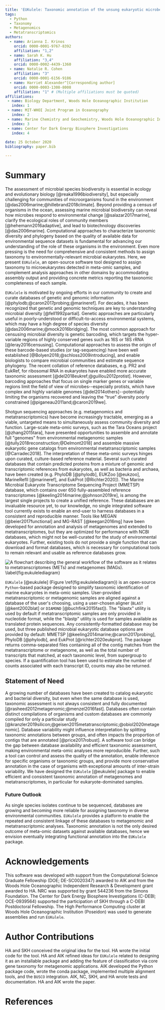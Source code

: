```yaml
---
title: 'EUKulele: Taxonomic annotation of the unsung eukaryotic microbes'
tags:
  - Python
  - Taxonomy
  - Metagenomics
  - Metatranscriptomics
authors:
  - name: Arianna I. Krinos
    orcid: 0000-0001-9767-8392
    affiliation: "1,2"
  - name: Sarah K. Hu 
    affiliation: "3,4"
    orcid: 0000-0002-4439-1360
  - name: Natalie R. Cohen
    affiliation: "3"
    orcid: 0000-0001-6156-9186
  - name: Harriet Alexander^[Corresponding author]
    orcid: 0000-0003-1308-8008
    affiliation: "1" # (Multiple affiliations must be quoted)
affiliations:
 - name: Biology Department, Woods Hole Oceanographic Institution
   index: 1
 - name: MIT-WHOI Joint Program in Oceanography
   index: 2
 - name: Marine Chemistry and Geochemistry, Woods Hole Oceanographic Institution
   index: 3
 - name: Center for Dark Energy Biosphere Investigations
   index: 4
   
date: 25 October 2020
bibliography: paper.bib

---
```


# Summary
The assessment of microbial species biodiversity is essential in ecology and evolutionary biology [@reaka1996biodiversity], but especially challenging for communities of microorganisms found in the environment [@das2006marine;@hillebrand2018climate]. Beyond providing a census of organisms in the ocean, assessing marine microbial biodiversity can reveal how microbes respond to environmental change [@salazar2017marine], clarify the ecological roles of community members [@hehemann2016adaptive], and lead to biotechnology discoveries [@das2006marine]. Computational approaches to characterize taxonomic diversity and phylogeny based on the quality of available data for environmental sequence datasets is fundamental for advancing our understanding of the role of these organisms in the environment. Even more pressing is the need for comprehensive and consistent methods to assign taxonomy to environmentally-relevant microbial eukaryotes. Here, we present `EUKulele`, an open-source software tool designed to assign taxonomy to microeukaryotes detected in meta-omic samples, and complement analysis approaches in other domains by accommodating assembly output and providing concrete metrics reporting the taxonomic completeness of each sample.

`EUKulele` is motivated by ongoing efforts in our community to create and curate databases of genetic and genomic information [@phylodb;@caron2017probing;@marineref]. For decades, it has been recognized that genetic and genomic techniques are key to understanding microbial diversity [@fell1992partial]. Genetic approaches are particularly useful in poorly-understood or difficult-to-access environmental systems, which may have a high degree of species diversity [@das2006marine;@mock2016bridging]. The most common approach for censusing microbial diversity is genetic barcoding, which targets the hyper-variable regions of highly conserved genes such as 16S or 18S rRNA  [@leray2016censusing]. Computational approaches to assess the origin of these barcode-based studies (or tag-sequencing) have been well established [@Bolyen2018;@schloss2009introducing], and enable biologists to compare microbial communities and estimate sequence phylogeny. The recent collation of reference databases, e.g. PR2 and EukRef, for ribosomal RNA in eukaryotes have enabled more accurate taxonomic assessment [@del2018eukref;@guillou2012protist]. However, barcoding approaches that focus on single marker genes or variable regions limit the field of view of microbes--especially protists, which have complex and highly variable genomes [@del2014others]--potentially limiting the organisms recovered and leaving the “true” diversity poorly constrained [@piganeau2011and;@caron2019we]. 

Shotgun sequencing approaches (e.g. metagenomics and metatranscriptomics) have become increasingly tractable, emerging as a  viable, untargeted means to simultaneously assess community diversity and function. Large-scale meta-omic surveys, such as the Tara Oceans project [@zhang2015tara], have presented opportunities to assemble and annotate full "genomes" from environmental metagenomic samples [@tully2018reconstruction;@Delmont2018] and assemble massive eukaryotic gene catalogs from environmental metatranscriptomic samples [@Carradec2018]. The interpretation of these meta-omic surveys hinges upon curated, culture-based reference material. Several such curated databases that contain predicted proteins from a mixture of genomic and transcriptomic references from eukaryotes, as well as bacteria and archaea, have been created (e.g. PhyloDB [@phylodb], EUKZoo [@eukzoo], MarineRefII [@marineref], and EukProt [@Richter2020]). The Marine Microbial Eukaryote Transcriptome Sequencing Project (MMETSP) database, which contains over 650 fully-assembled reference transcriptomes [@keeling2014marine;@johnson2019re], is among the largest single projects to create a unified reference. These databases are an invaluable resource yet, to our knowledge, no single integrated software tool currently exists to enable an end-user to harness databases in a consistent and reproducible manner. Tools like MEGAN [@beier2017functional] and MG-RAST [@keegan2016mg] have been developed for annotation and analysis of metagenomes and extended to metatranscriptomes, but they are optimized for performance with NCBI databases, which might not be well-curated for the study of environmental eukaryotes. Further, existing tools do not provide a single function that can download and format databases, which is necessary for computational tools to remain relevant and usable as reference databases grow.

![A flowchart describing the general workflow of the software as it relates to metatranscriptomes (METs) and metagenomes (MAGs). \label{fig:eukulelediagram}](eukulele_diagram_simplified.jpg)

``EUKulele`` [@eukulele] (Figure \ref{fig:eukulelediagram}) is an open-source ``Python``-based package designed to simplify taxonomic identification of marine eukaryotes in meta-omic samples. User-provided metatranscriptomic or metagenomic samples are aligned against a database of the user's choosing, using a user-chosen aligner (``BLAST`` [@kent2002blat] or ``DIAMOND`` [@buchfink2015fast]). The "blastx" utility is used by default if metatranscriptomic samples are only provided in nucleotide format, while the "blastp" utility is used for samples available as translated protein sequences. Any consistently-formatted database may be used, but three published microbial eukaryotic database options are provided by default: MMETSP [@keeling2014marine;@caron2017probing], PhyloDB [@phylodb], and EukProt [@richter2020eukprot]. The package returns comma-separated files containing all of the contig matches from the metatranscriptome or metagenome, as well as the total number of transcripts that matched, at each taxonomic level, from supergroup to species. If a quantification tool has been used to estimate the number of counts associated with each transcript ID, counts may also be returned. 


## Statement of Need

A growing number of databases have been created to catalog eukaryotic and bacterial diversity, but even when the same database is used, taxonomic assessment is not always consistent and fully documented [@rasheed2012metagenomic;@menzel2016fast]. Databases often contain distinct compilations of organisms and custom databases are commonly compiled for only a particular study [@kranzler2019silicon;@geisen2015metatranscriptomic;@obiol2020metagenomic]. Database variability might influence interpretation by splitting taxonomic annotations between groups, and often impacts the proportion of contigs that are annotated [@price2017robust]. A software tool can bridge the gap between database availability and efficient taxonomic assessment, making environmental meta-omic analyses more reproducible. Further, such a tool can control and assess the quality of the annotation, enable inference for specific organisms or taxonomic groups, and provide more conservative annotation in the case of organisms with exceptional amounts of inter-strain variability. We have designed the `EUKulele` [@eukulele] package to enable efficient and consistent taxonomic annotation of metagenomes and metatranscriptomes, in particular for eukaryote-dominated samples.

### Future Outlook

As single species isolates continue to be sequenced, databases are growing and becoming more reliable for assigning taxonomy in diverse environmental communities. `EUKulele` provides a platform to enable the repeated and consistent linkage of these databases to metagenomic and metatranscriptomic analyses. Taxonomic annotation is not the only desired outcome of meta-omic datasets against available databases, hence we envision eventually integrating functional annotation into the `EUKulele` package.

# Acknowledgements

This software was developed with support from the Computational Science Graduate Fellowship (DOE; DE-SC0020347) awarded to AIK and from the Woods Hole Oceanographic Independent Research & Development grant awarded to HA. NRC was supported by grant 544236 from the Simons Foundation. The Center for Dark Energy Biosphere Investigations (C-DEBI; OCE-0939564) supported the participation of SKH through a C-DEBI Postdoctoral Fellowship. The High Performance Computing cluster at Woods Hole Oceanographic Institution (Poseidon) was used to generate assemblies and run `EUKulele`.


# Author Contributions

HA and SKH conceived the original idea for the tool. HA wrote the initial code for the tool. HA and AIK refined ideas for `EUKulele` related to designing it as an installable package and adding the feature of classification via core gene taxonomy for metagenomic applications. AIK developed the Python package code, wrote the conda package, implemented multiple alignment tools, and the `BUSCO` integration. AIK, NC, SKH, and HA wrote tests and documentation. HA and AIK wrote the paper.

# References
